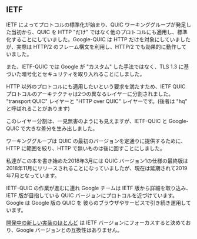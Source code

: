 ## IETF

IETF によってプロトコルの標準化が始まり、QUIC ワーキンググループが発足した当初から、QUIC を HTTP "だけ" ではなく他のプロトコルにも適用し、標準化することにしていました。Google-QUIC は HTTP だけを対象にしていましたが、実際は HTTP/2 のフレーム構文を利用し、HTTP/2 でも効果的に動作していました。

また、IETF-QUIC では Google が "カスタム" した手法ではなく、TLS 1.3 に基づいた暗号化とセキュリティを取り入れることにしました。

HTTP 以外のプロトコルにも適用したいという要求を満たすため、IETF QUIC プロトコルのアーキテクチャは2つの異なるレイヤーに分割されました。 "transport QUIC" レイヤーと "HTTP over QUIC" レイヤーです。(後者は "hq" と呼ばれることがあります)

このレイヤー分割は、一見無害のようにも見えますが、IETF-QUIC と Google-QUIC で大きな差分を生み出しました。

ワーキンググループは QUIC の最初のバージョンを定通りに提供するために、HTTP に範囲を絞り、HTTP で無いものは後に回すことにしました。

私達がこの本を書き始めた2018年3月には QUIC バージョン1の仕様の最終版は2018年11月にリリースされることになっていましたが、現在は延期されて2019年7月となっています。

IETF-QUIC の作業が進むに連れ Google チームは IETF 版から詳細を取り込み、IETF 版が目指している QUIC
バージョンにプロトコルを近づけています。Google は Google 版の QUIC を 彼らのブラウザやサービスで引き続き運用しています。

[開発中の新しい実装のほとんど](https://github.com/quicwg/base-drafts/wiki/Implementations) は IETF バージョンにフォーカスすると決めており、Google バージョンとの互換性はありません。
